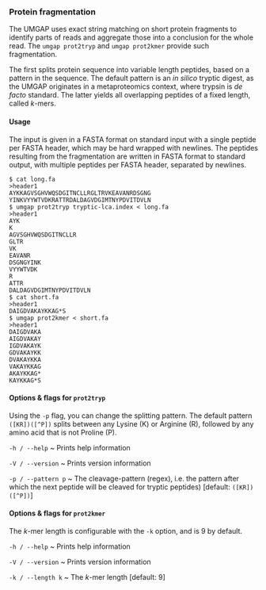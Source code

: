 ### Protein fragmentation

The UMGAP uses exact string matching on short protein fragments to
identify parts of reads and aggregate those into a conclusion for the
whole read. The `umgap prot2tryp` and `umgap prot2kmer` provide such
fragmentation.

The first splits protein sequence into variable length peptides, based
on a pattern in the sequence. The default pattern is an *in silico*
tryptic digest, as the UMGAP originates in a metaproteomics context,
where trypsin is *de facto* standard. The latter yields all overlapping
peptides of a fixed length, called *k*-mers.

#### Usage

The input is given in a FASTA format on standard input with a single
peptide per FASTA header, which may be hard wrapped with newlines. The
peptides resulting from the fragmentation are written in FASTA format to
standard output, with multiple peptides per FASTA header, separated by
newlines.

```shell
$ cat long.fa
>header1
AYKKAGVSGHVWQSDGITNCLLRGLTRVKEAVANRDSGNG
YINKVYYWTVDKRATTRDALDAGVDGIMTNYPDVITDVLN
$ umgap prot2tryp tryptic-lca.index < long.fa
>header1
AYK
K
AGVSGHVWQSDGITNCLLR
GLTR
VK
EAVANR
DSGNGYINK
VYYWTVDK
R
ATTR
DALDAGVDGIMTNYPDVITDVLN
$ cat short.fa
>header1
DAIGDVAKAYKKAG*S
$ umgap prot2kmer < short.fa
>header1
DAIGDVAKA
AIGDVAKAY
IGDVAKAYK
GDVAKAYKK
DVAKAYKKA
VAKAYKKAG
AKAYKKAG*
KAYKKAG*S
```

#### Options & flags for `prot2tryp`

Using the `-p` flag, you can change the splitting pattern. The default
pattern `([KR])([^P])` splits between any Lysine (K) or Arginine (R),
followed by any amino acid that is not Proline (P).

`-h / --help`
  ~ Prints help information

`-V / --version`
  ~ Prints version information

`-p / --pattern p`
  ~ The cleavage-pattern (regex), i.e. the pattern after which the
    next peptide will be cleaved for tryptic peptides) [default:
    `([KR])([^P])`]

#### Options & flags for `prot2kmer`

The *k*-mer length is configurable with the `-k` option, and is 9 by
default.

`-h / --help`
  ~ Prints help information

`-V / --version`
  ~ Prints version information

`-k / --length k`
  ~ The *k*-mer length [default: 9]

